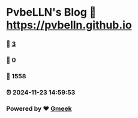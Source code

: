 # PvbeLLN's Blog :link: https://pvbelln.github.io 
### :page_facing_up: [3](https://pvbelln.github.io/tag.html) 
### :speech_balloon: 0 
### :hibiscus: 1558 
### :alarm_clock: 2024-11-23 14:59:53 
### Powered by :heart: [Gmeek](https://github.com/Meekdai/Gmeek)

